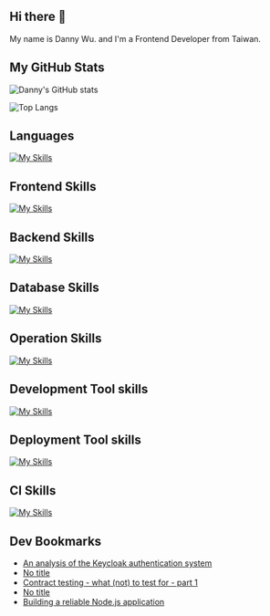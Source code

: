 
## Hi there 👋
My name is Danny Wu. and I'm a Frontend Developer from Taiwan.

## My GitHub Stats
![Danny's GitHub stats](https://github-readme-stats.vercel.app/api?username=danny101201&show_icons=true&count_private=true&theme=react)

![Top Langs](https://github-readme-stats.vercel.app/api/top-langs/?username=danny101201&layout=compact&theme=react)


## Languages
[![My Skills](https://skillicons.dev/icons?i=js,html,css,ts,react,nodejs)](https://skillicons.dev)

## Frontend Skills

[![My Skills](https://skillicons.dev/icons?i=react,materialui,tailwind,sass,bootstrap,redux,vite,nextjs)](https://skillicons.dev)

## Backend Skills

[![My Skills](https://skillicons.dev/icons?i=express,nodejs,graphql,nestjs)](https://skillicons.dev)

## Database Skills

[![My Skills](https://skillicons.dev/icons?i=mongodb,redis,mysql,postgres,prisma)](https://skillicons.dev)

## Operation Skills

[![My Skills](https://skillicons.dev/icons?i=docker,git,githubactions,linux,vim,nginx)](https://skillicons.dev)

## Development Tool skills

[![My Skills](https://skillicons.dev/icons?i=github,git,vscode,webpack)](https://skillicons.dev)

## Deployment Tool skills

[![My Skills](https://skillicons.dev/icons?i=vercel,netlify)](https://skillicons.dev)


## CI Skills

[![My Skills](https://skillicons.dev/icons?i=gitlab)](https://skillicons.dev)


## Dev Bookmarks
<!-- daily.dev BOOKMARKS:START -->
- [An analysis of the Keycloak authentication system](https://app.daily.dev/posts/RGztOQNF0?utm_source=rss&utm_medium=bookmarks&utm_campaign=NRtczkLiNqtGyKkglwy1k)
- [No title](https://app.daily.dev/posts/KoLYy8RBp?utm_source=rss&utm_medium=bookmarks&utm_campaign=NRtczkLiNqtGyKkglwy1k)
- [Contract testing - what &lpar;not&rpar; to test for - part 1](https://app.daily.dev/posts/SGyYMk8Ux?utm_source=rss&utm_medium=bookmarks&utm_campaign=NRtczkLiNqtGyKkglwy1k)
- [No title](https://app.daily.dev/posts/hqb4e0AzJ?utm_source=rss&utm_medium=bookmarks&utm_campaign=NRtczkLiNqtGyKkglwy1k)
- [Building a reliable Node.js application](https://app.daily.dev/posts/zjsQd62CQ?utm_source=rss&utm_medium=bookmarks&utm_campaign=NRtczkLiNqtGyKkglwy1k)
<!-- daily.dev BOOKMARKS:END -->
